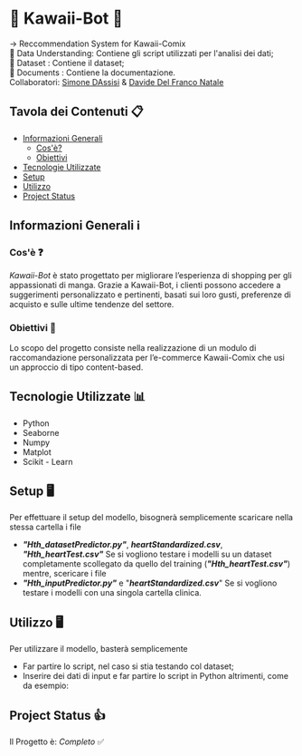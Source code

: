 # 🌸 Kawaii-Bot 🌸
→ Reccommendation System for Kawaii-Comix  
📁 Data Understanding: Contiene gli script utilizzati per l'analisi dei dati;  
📁 Dataset           : Contiene il dataset;  
📁 Documents         : Contiene la documentazione.  
Collaboratori: [Simone DAssisi](//github.com/Smo17817) & [Davide Del Franco Natale](https://github.com/ddfn03)  

## Tavola dei Contenuti 📋
* [Informazioni Generali](#informazioni-generali-ℹ)
  + [Cos'è?](#cosè-)
  + [Obiettivi](#obiettivi-)
* [Tecnologie Utilizzate](#Tecnologie-Utilizzate-)
* [Setup](#setup-)
* [Utilizzo](#utilizzo-)
* [Project Status](#project-status-)
## Informazioni Generali ℹ
### Cos'è ❓
_Kawaii-Bot_ è stato progettato per migliorare l’esperienza di shopping per gli appassionati di manga. Grazie a Kawaii-Bot, i clienti possono accedere a suggerimenti personalizzato e pertinenti, basati sui loro gusti, preferenze di acquisto e sulle ultime tendenze del settore.  
### Obiettivi 🎯
Lo scopo del progetto consiste nella realizzazione di un modulo di raccomandazione personalizzata per l’e-commerce Kawaii-Comix che usi un approccio di tipo content-based. 
## Tecnologie Utilizzate 📊
- Python
- Seaborne
- Numpy
- Matplot
- Scikit - Learn
## Setup 🖥
Per effettuare il setup del modello, bisognerà semplicemente scaricare nella stessa cartella i file 
+ __*"Hth_datasetPredictor.py"*__, _***heartStandardized.csv***_, _***"Hth_heartTest.csv"***_
Se si vogliono testare i modelli su un dataset completamente scollegato da quello del training (__*"Hth_heartTest.csv"*__) mentre, scericare i file
+ __*"Hth_inputPredictor.py"*__ e "_***heartStandardized.csv***_"
Se si vogliono testare i modelli con una singola cartella clinica. 
## Utilizzo 🖥
Per utilizzare il modello, basterà semplicemente
+ Far partire lo script, nel caso si stia testando col dataset;
+ Inserire dei dati di input e far partire lo script in Python altrimenti, come da esempio:
## Project Status 👍
Il Progetto è: _Completo_ ✅

  
